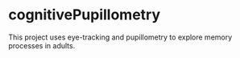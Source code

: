 # cognitivePupillometry
This project uses eye-tracking and pupillometry to explore memory processes in adults.
